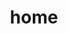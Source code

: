 ---
title: home
tagline: >-
  Edgy genderfluid design aesthetic with a focus on functionality,
  sustainability and comfort.
featuredProjects:
  - beautiful-predator
  - ghost-ranch
  - natural-dyes
---